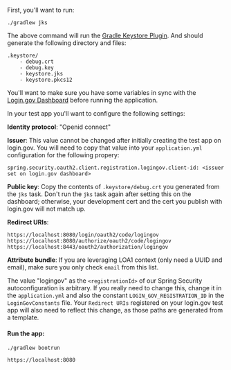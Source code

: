 First, you'll want to run:

`./gradlew jks`

The above command will run the [Gradle Keystore Plugin](https://plugins.gradle.org/plugin/io.forgo.keystoreplugin). And should generate the following directory and files:

```
.keystore/
    - debug.crt
    - debug.key
    - keystore.jks
    - keystore.pkcs12
```

You'll want to make sure you have some variables in sync with the [Login.gov Dashboard](https://dashboard.int.identitysandbox.gov/) before running the application.

In your test app you'll want to configure the following settings:

**Identity protocol**: "Openid connect"

**Issuer**: This value cannot be changed after initially creating the test app on login.gov. You will need to copy that value into your `application.yml` configuration for the following propery:

`spring.security.oauth2.client.registration.logingov.client-id: <issuer set on login.gov dashboard>`

**Public key**: Copy the contents of `.keystore/debug.crt` you generated from the `jks` task. Don't run the `jks` task again after setting this on the dashboard; otherwise, your development cert and the cert you publish with login.gov will not match up.

**Redirect URIs**:

```
https://localhost:8080/login/oauth2/code/logingov
https://localhost:8080/authorize/oauth2/code/logingov
https://localhost:8443/oauth2/authorization/logingov
```

**Attribute bundle**: If you are leveraging LOA1 context (only need a UUID and email), make sure you only check `email` from this list.

The value "logingov" as the `<registrationId>` of our Spring Security autoconfiguration is arbitrary. If you really need to change this, change it in the `application.yml` and also the constant `LOGIN_GOV_REGISTRATION_ID` in the `LoginGovConstants` file. Your `Redirect URIs` registered on your login.gov test app will also need to reflect this change, as those paths are generated from a template.

#### Run the app:

`./gradlew bootrun`

`https://localhost:8080`